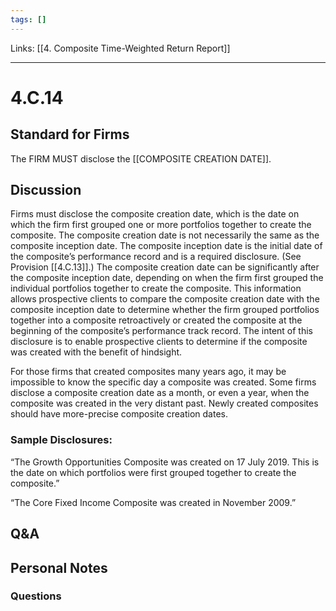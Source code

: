 ```yaml
---
tags: []
---
```

Links: [[4. Composite Time-Weighted Return Report]]
___
# 4.C.14
## Standard for Firms
The FIRM MUST disclose the [[COMPOSITE CREATION DATE]].
## Discussion
Firms must disclose the composite creation date, which is the date on which the firm first grouped one or more portfolios together to create the composite. The composite creation date is not necessarily the same as the composite inception date. The composite inception date is the initial date of the composite’s performance record and is a required disclosure. (See Provision [[4.C.13]].) The composite creation date can be significantly after the composite inception date, depending on when the firm first grouped the individual portfolios together to create the composite. This information allows prospective clients to compare the composite creation date with the composite inception date to determine whether the firm grouped portfolios together into a composite retroactively or created the composite at the beginning of the composite’s performance track record. The intent of this disclosure is to enable prospective clients to determine if the composite was created with the benefit of hindsight.

For those firms that created composites many years ago, it may be impossible to know the specific day a composite was created. Some firms disclose a composite creation date as a month, or even a year, when the composite was created in the very distant past. Newly created composites should have more-precise composite creation dates.

### Sample Disclosures:
“The Growth Opportunities Composite was created on 17 July 2019. This is the date on which portfolios were first grouped together to create the composite.”

“The Core Fixed Income Composite was created in November 2009.”
## Q&A

## Personal Notes

### Questions
